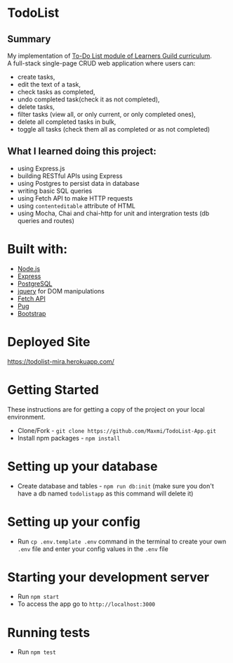 # TodoList

## Summary
My implementation of [To-Do List module of Learners Guild curriculum](https://curriculum.learnersguild.org/Phases/Practice/Modules/To-Do-List/).  
A full-stack single-page CRUD web application where users can:
 - create tasks,
 - edit the text of a task,
 - check tasks as completed,
 - undo completed task(check it as not completed),
 - delete tasks,  
 - filter tasks (view all, or only current, or only completed ones),
 - delete all completed tasks in bulk,
 - toggle all tasks (check them all as completed or as not completed)  


## What I learned doing this project:
- using Express.js  
- building RESTful APIs using Express  
- using Postgres to persist data in database  
- writing basic SQL queries  
- using Fetch API to make HTTP requests  
- using `contenteditable` attribute of HTML  
- using Mocha, Chai and chai-http for unit and intergration tests (db queries and routes)  

# Built with:

* [Node.js](https://nodejs.org/)
* [Express](https://expressjs.com/)
* [PostgreSQL](https://www.postgresql.org/)
* [jquery](https://jquery.com/) for DOM manipulations
* [Fetch API](https://developer.mozilla.org/en-US/docs/Web/API/Fetch_API)
* [Pug](https://pugjs.org/)
* [Bootstrap](https://getbootstrap.com/docs/4.0/getting-started/introduction/)

# Deployed Site
  https://todolist-mira.herokuapp.com/

# Getting Started

These instructions are for getting a copy of the project on your local environment.

* Clone/Fork - `git clone https://github.com/Maxmi/TodoList-App.git`
* Install npm packages - `npm install`

# Setting up your database

* Create database and tables - `npm run db:init` (make sure you don't have a db named `todolistapp` as this command will delete it)

# Setting up your config

* Run `cp .env.template .env` command in the terminal to create your own `.env` file and enter your config values in the `.env` file

# Starting your development server

* Run `npm start`
* To access the app go to `http://localhost:3000`

# Running tests  
* Run `npm test`
